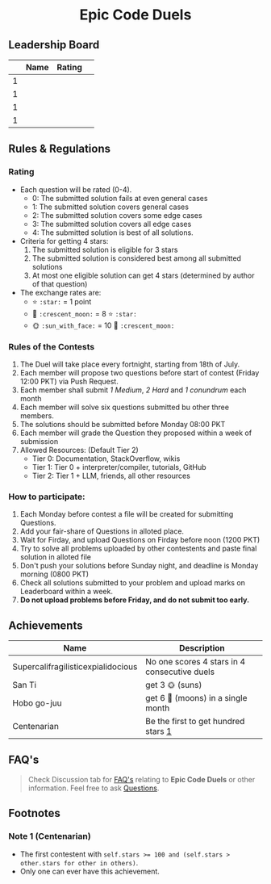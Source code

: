# <p align="center">Epic Code Duels</p>

## Leadership Board
|      | Name | Rating |      |
| ---: | :--- | -----: | :--- |
|    1 |      |        |      |
|    1 |      |        |      |
|    1 |      |        |      |
|    1 |      |        |      |


## Rules & Regulations

### Rating
- Each question will be rated (0-4).
    - 0: The submitted solution fails at even general cases
    - 1: The submitted solution covers general cases
    - 2: The submitted solution covers some edge cases
    - 3: The submitted solution covers all edge cases
    - 4: The submitted solution is best of all solutions.
- Criteria for getting 4 stars:
    1. The submitted solution is eligible for 3 stars
    2. The submitted solution is considered best among all submitted solutions
    3. At most one eligible solution can get 4 stars (determined by author of that question)
- The exchange rates are:
    - ⭐ `:star:`          = 1 point
    - 🌙 `:crescent_moon:` = 8 ⭐ `:star:` 
    - 🌞 `:sun_with_face:` = 10 🌙 `:crescent_moon:` 

### Rules of the Contests
1. The Duel will take place every fortnight, starting from 18th of July.
2. Each member will propose two questions before start of contest (Friday 12:00 PKT) via Push Request.
3. Each member shall submit _1 Medium_, _2 Hard_ and _1 conundrum_ each month
4. Each member will solve six questions submitted bu other three members.
5. The solutions should be submitted before Monday 08:00 PKT
6. Each member will grade the Question they proposed within a week of submission
7. Allowed Resources: (Default Tier 2)
    - Tier 0: Documentation, StackOverflow, wikis
    - Tier 1: Tier 0 + interpreter/compiler, tutorials, GitHub
    - Tier 2: Tier 1 + LLM, friends, all other resources

### How to participate:
1. Each Monday before contest a file will be created for submitting Questions.
2. Add your fair-share of Questions in alloted place.
3. Wait for Firday, and upload Questions on Firday before noon (1200 PKT)
4. Try to solve all problems uploaded by other contestents and paste final solution in alloted file
5. Don't push your solutions before Sunday night, and deadline is Monday morning (0800 PKT)
6. Check all solutions submitted to your problem and upload marks on Leaderboard within a week.
7. **Do not upload problems before Friday, and do not submit too early.**

## Achievements
| Name                               | Description                                                |
| ---------------------------------- | ---------------------------------------------------------- |
| Supercalifragilisticexpialidocious | No one scores 4 stars in 4 consecutive duels               |
| San Ti                             | get 3 🌞 (suns)                                             |
| Hobo go-juu                        | get 6 🌙 (moons) in a single month                          |
| Centenarian                        | Be the first to get hundred stars [1](#note-1-centenarian) |


## FAQ's

> Check Discussion tab for [FAQ's](https://github.com/nyx-4/Nyx-Scripts/discussions/2) relating to **Epic Code Duels** or other information. Feel free to ask [Questions](https://github.com/nyx-4/Nyx-Scripts/discussions/categories/q-a).


## Footnotes
### Note 1 (Centenarian)
- The first contestent with `self.stars >= 100 and (self.stars > other.stars for other in others)`.
- Only one can ever have this achievement.

